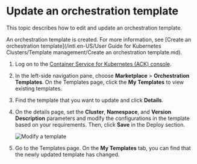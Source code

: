 # Update an orchestration template

This topic describes how to edit and update an orchestration template.

An orchestration template is created. For more information, see [Create an orchestration template](/intl.en-US/User Guide for Kubernetes Clusters/Template management/Create an orchestration template.md).

1.  Log on to the [Container Service for Kubernetes \(ACK\) console](https://cs.console.aliyun.com).

2.  In the left-side navigation pane, choose **Marketplace** \> **Orchestration Templates**. On the Templates page, click the **My Templates** to view existing templates.

3.  Find the template that you want to update and click **Details**.

4.  On the details page, set the **Cluster**, **Namespace**, and **Version Description** parameters and modify the configurations in the template based on your requirements. Then, click **Save** in the Deploy section.

    ![Modify a template](https://static-aliyun-doc.oss-cn-hangzhou.aliyuncs.com/assets/img/en-US/2173506751/p8847.png)

5.  Go to the Templates page. On the **My Templates** tab, you can find that the newly updated template has changed.


